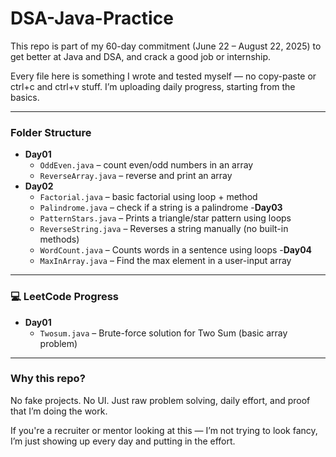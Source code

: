 # DSA-Java-Practice

This repo is part of my 60-day commitment (June 22 – August 22, 2025) to get better at Java and DSA, and crack a good job or internship.

Every file here is something I wrote and tested myself — no copy-paste or ctrl+c and ctrl+v stuff. I’m uploading daily progress, starting from the basics.

---

### Folder Structure

- **Day01**
  - `OddEven.java` – count even/odd numbers in an array
  - `ReverseArray.java` – reverse and print an array
- **Day02**
  - `Factorial.java` – basic factorial using loop + method
  - `Palindrome.java` – check if a string is a palindrome
-**Day03**
  - `PatternStars.java` – Prints a triangle/star pattern using loops
  - `ReverseString.java` – Reverses a string manually (no built-in methods)
  - `WordCount.java` – Counts words in a sentence using loops
-**Day04**
  - `MaxInArray.java` – Find the max element in a user-input array
---
### 💻 LeetCode Progress

- **Day01**
  - `Twosum.java` – Brute-force solution for Two Sum (basic array problem)
---

### Why this repo?

No fake projects. No UI. Just raw problem solving, daily effort, and proof that I’m doing the work.

If you're a recruiter or mentor looking at this — I’m not trying to look fancy, I’m just showing up every day and putting in the effort.

